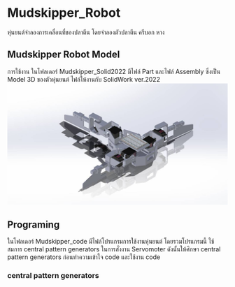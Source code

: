 ﻿# Mudskipper_Robot
  หุ่นยนต์จำลองการเคลื่อนที่ของปลาตีน โดยจำลองตัวปลาตีน ครีบอก หาง 


## Mudskipper Robot Model
  การใช้งาน ในโฟลเดอร์ Mudskipper_Solid2022 มีไฟล์ Part และไฟล์ Assembly ซึ่งเป็น Model 3D ของตัวหุ่นยนต์ ไฟล์ให้งานกับ SolidWork ver.2022
  ![](Image/Assem.jpg)

## Programing 
  ในโฟลเดอร์ Mudskipper_code มีไฟล์โปรแกรมการใช้งานหุ่นยนต์ โดยรวมโปรแกรมนี้ ใช้สมการ central pattern generators ในการสั่งงาน Servomoter ดังนั้นให้ศึกษา central pattern generators ก่อนทำความเข้าใจ code และใช้งาน code
  ### central pattern generators
  

